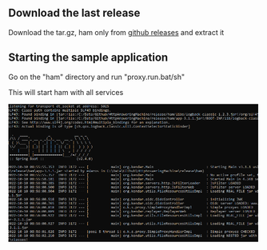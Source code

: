 
## Download the last release<a id="quickinstall_01"></a>

Download the tar.gz, ham only from [github releases](https://github.com/kendarorg/HttpAnsweringMachine/releases)
and extract it

## Starting the sample application<a id="quickinstalllocal_02"></a>

Go on the "ham" directory and run "proxy.run.bat/sh"

This will start ham with all services

<img src="../images/start_sample_proxy.gif" width="500"/>
